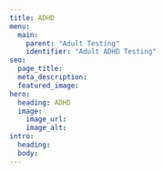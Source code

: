 ```yaml
---
title: ADHD
menu:
  main:
    parent: "Adult Testing"
    identifier: "Adult ADHD Testing"
seo:
  page_title:
  meta_description:
  featured_image:
hero:
  heading: ADHD
  image:
    image_url:
    image_alt:
intro:
  heading:
  body:
---
```

